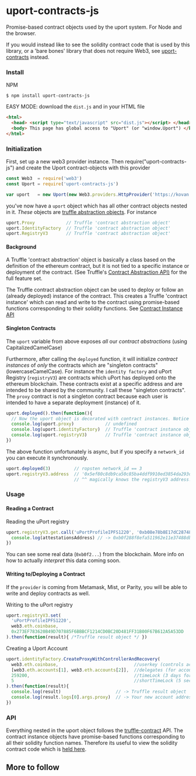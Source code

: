 # uport-contracts-js

Promise-based contract objects used by the uport system. For Node and the browser. 

If you would instead like to see the solidity contract code that is used by this library, or a 'bare bones' library that does not require Web3, see [uport-contracts](https://github.com/zmitton/uport-contracts) instead.

### Install
NPM
```
$ npm install uport-contracts-js
```
EASY MODE: download the `dist.js` and in your HTML file
```html
<html>
  <head> <script type="text/javascript" src="dist.js"></script> </head>
  <body> This page has global access to "Uport" (or "window.Uport") </body>
</html>
```
### Initialization

First, set up a new web3 provider instance. Then require("uport-contracts-js") and create the Uport contract-objects with this provider

```javascript
const Web3  = require('web3')
const Uport = require('uport-contracts-js')

var uport   = new Uport(new Web3.providers.HttpProvider('https://kovan.infura.io/'))
```
you've now have a `uport` object which has all other contract objects nested in it. *These* objects are [truffle abstraction objects](https://github.com/trufflesuite/truffle-contract).
For instance

```javascript
uport.Proxy            // Truffle 'contract abstraction object'
uport.IdentityFactory  // Truffle 'contract abstraction object'
uport.RegistryV3       // Truffle 'contract abstraction object'
```
#### Background
A Truffle 'contract abstraction' object is basically a class based on the definition of the ethereum contract, but it is not tied to a specific instance or deployment of the contract.
(See Truffle's [Contract Abstraction API)](https://github.com/trufflesuite/truffle-contract#contract-abstraction-api) for the full feature set.



The Truffle contract abstraction object can be used to deploy or follow an (already deployed) instance of the contract. This creates a Truffle 'contract instance' which can read and write to the contract using promise-based functions corresponding to their solidity functions. See [Contract Instance API](https://github.com/trufflesuite/truffle-contract#contract-instance-api)

#### Singleton Contracts
The `uport` variable from above exposes *all* our *contract abstractions* (using CapitalizedCamelCase) 

Furthermore, after calling the `deployed` function, it will initialize *contract instances* of *only* the contracts which are "singleton contracts" (lowercaseCamelCase). For instance the `identity factory` and uPort Registry (`registryV3`) are contracts which uPort has deployed onto the ethereum blockchain. These contracts exist at a specific address and are intended to be shared by the community. I call these "singleton contracts". The `proxy` contract is not a singleton contract because each user is intended to have a separate deployment (instance) of it.

```javascript
uport.deployed().then(function(){
  // Now the uport object is decorated with contract instances. Notice the lowercaseCamelCase
  console.log(uport.proxy)            // undefined
  console.log(uport.identityFactory)  // Truffle 'contract instance object'
  console.log(uport.registryV3)       // Truffle 'contract instance object'
})
```
The above function unfortunately is async, but if you specify a `network_id` you can execute it synchronously.
```javascript
uport.deployed(3)         // ropsten network_id == 3
uport.registryV3.address  // '0x5ef80c8db9ca50c85ba4ddf9910ed3854da293d8'
                          // ^^ magically knows the registryV3 address!
```
### Usage

#### Reading a Contract 
Reading the uPort registry
```javascript
uport.registryV3.get.call('uPortProfileIPFS1220', '0xb08e78b8E17dC2874818d7F49055aBf08Ee9977D', '0xb08e78b8E17dC2874818d7F49055aBf08Ee9977D').then(function(attestationsAddress){
  console.log(attestationsAddress) // -> 0xb0f288f8efa511962e11e37488db0d2bcc7a5f304b1d4f3977eb0ec65814a52c
})
```
You can see some real data (`0xb0f2...`) from the blockchain. More info on how to actually *interpret* this data coming soon. 

#### Writing to/Deploying a Contract 
If the `provider` is coming from Metamask, Mist, or Parity, you will be able to write and deploy contracts as well.

Writing to the uPort registry
```javascript
uport.registryV3.set(
  'uPortProfileIPFS1220',
  web3.eth.coinbase,
  0x273EF783620B49D707885F6BBBCF1214CD0BC20D481FF31B00F67B612A5A53DD
).then(function(result){ /*Truffle result object */ })
```
Creating a Uport Account
```javascript
uport.identityFactory.CreateProxyWithControllerAndRecovery(
  web3.eth.coinbase,                             //userkey (controls account)
  [web3.eth.accounts[1], web3.eth.accounts[2]],  //delegates (for account recovery)
  259200,                                        //timeLock (3 days for account recovery)
  5                                              //shortTimeLock (5 sec. effectively none)
).then(function(result){
  console.log(result)                     // -> Truffle result object
  console.log(result.logs[0].args.proxy)  // -> Your new account address!
})
```
### API
Everything nested in the uport object follows the [truffle-contract](https://github.com/trufflesuite/truffle-contract) API. The contract instance objects have promise-based functions corresponding to all their solidity function names. Therefore its useful to view the solidity contract code which is [held here](https://github.com/zmitton/uport-contracts).

More to follow
-------







